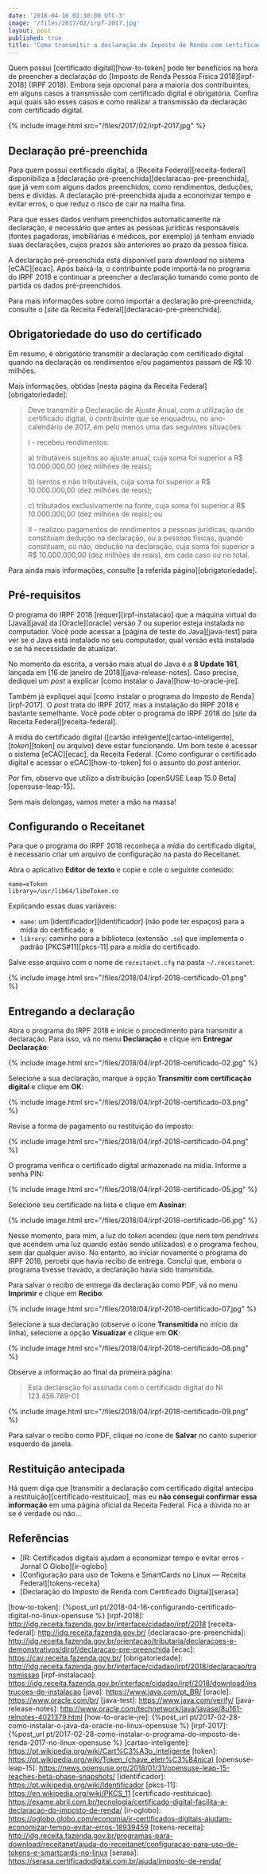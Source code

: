 ```yaml
---
date: '2018-04-16 02:30:00 UTC-3'
image: '/files/2017/02/irpf-2017.jpg'
layout: post
published: true
title: 'Como transmitir a declaração do Imposto de Renda com certificado digital no Linux openSUSE'
---
```


Quem possui [certificado digital][how-to-token] pode ter benefícios na hora de preencher a declaração do [Imposto de Renda Pessoa Física 2018][irpf-2018] (IRPF 2018). Embora seja opcional para a maioria dos contribuintes, em alguns casos a transmissão com certificado digital é obrigatória. Confira aqui quais são esses casos e como realizar a transmissão da declaração com certificado digital.

{% include image.html src="/files/2017/02/irpf-2017.jpg" %}

## Declaração pré-preenchida

Para quem possui certificado digital, a [Receita Federal][receita-federal] disponibiliza a [declaração pré-preenchida][declaracao-pre-preenchida], que já vem com alguns dados preenchidos, como rendimentos, deduções, bens e dívidas. A declaração pré-preenchida ajuda a economizar tempo e evitar erros, o que reduz o risco de cair na malha fina.

Para que esses dados venham preenchidos automaticamente na declaração, é necessário que antes as pessoas jurídicas responsáveis (fontes pagadoras, imobiliárias e médicos, por exemplo) já tenham enviado suas declarações, cujos prazos são anteriores ao prazo da pessoa física.

A declaração pré-preenchida está disponível para *download* no sistema [eCAC][ecac]. Após baixá-la, o contribuinte pode importá-la no programa do IRPF 2018 e continuar a preencher a declaração tomando como ponto de partida os dados pré-preenchidos.

Para mais informações sobre como importar a declaração pré-preenchida, consulte o [*site* da Receita Federal][declaracao-pre-preenchida].

## Obrigatoriedade do uso do certificado

Em resumo, é obrigatório transmitir a declaração com certificado digital quando na declaração os rendimentos e/ou pagamentos passam de R$ 10 milhões.

Mais informações, obtidas [nesta página da Receita Federal][obrigatoriedade]:

> Deve transmitir a Declaração de Ajuste Anual, com a utilização de certificado digital, o contribuinte que se enquadrou, no ano-calendário de 2017, em pelo menos uma das seguintes situações:
>
> I - recebeu rendimentos:
>
> a) tributáveis sujeitos ao ajuste anual, cuja soma foi superior a R$ 10.000.000,00 (dez milhões de reais);
>
> b) isentos e não tributáveis, cuja soma foi superior a R$ 10.000.000,00 (dez milhões de reais);
>
> c) tributados exclusivamente na fonte, cuja soma foi superior a R$ 10.000.000,00 (dez milhões de reais); ou
>
> II - realizou pagamentos de rendimentos a pessoas jurídicas, quando constituam dedução na declaração, ou a pessoas físicas, quando constituam, ou não, dedução na declaração, cuja soma foi superior a R$ 10.000.000,00 (dez milhões de reais), em cada caso ou no total.

Para ainda mais informações, consulte [a referida página][obrigatoriedade].

## Pré-requisitos

O programa do IRPF 2018 [requer][irpf-instalacao] que a máquina virtual do [Java][java] da [Oracle][oracle] versão 7 ou superior esteja instalada no computador. Você pode acessar a [página de teste do Java][java-test] para ver se o Java está instalado no seu computador, qual versão está instalada e se há necessidade de atualizar.

No momento da escrita, a versão mais atual do Java é a **8 Update 161**, lançada em [16 de janeiro de 2018][java-release-notes]. Caso precise, dediquei um *post* a explicar [como instalar o Java][how-to-oracle-jre].

Também já expliquei aqui [como instalar o programa do Imposto de Renda][irpf-2017]. O *post* trata do IRPF 2017, mas a instalação do IRPF 2018 é bastante semelhante. Você pode obter o programa do IRPF 2018 do [*site* da Receita Federal][receita-federal].

A mídia do certificado digital ([cartão inteligente][cartao-inteligente], [*token*][token] ou arquivo) deve estar funcionando. Um bom teste é acessar o sistema [eCAC][ecac], da Receita Federal. [Como configurar o certificado digital e acessar o eCAC][how-to-token] foi o assunto do *post* anterior.

Por fim, observo que utilizo a distribuição [openSUSE Leap 15.0 Beta][opensuse-leap-15].

Sem mais delongas, vamos meter a mão na massa!

## Configurando o Receitanet

Para que o programa do IRPF 2018 reconheça a mídia do certificado digital, é necessário criar um arquivo de configuração na pasta do Receitanet.

Abra o aplicativo **Editor de texto** e copie e cole o seguinte conteúdo:

```
name=eToken
library=/usr/lib64/libeToken.so
```

Explicando essas duas variáveis:

- `name`: um [identificador][identificador] (não pode ter espaços) para a mídia do certificado; e
- `library`: caminho para a biblioteca (extensão `.so`) que implementa o padrão [PKCS#11][pkcs-11] para a mídia do certificado.

Salve esse arquivo com o nome de `receitanet.cfg` na pasta `~/.receitanet`:

{% include image.html src="/files/2018/04/irpf-2018-certificado-01.png" %}

## Entregando a declaração

Abra o programa do IRPF 2018 e inicie o procedimento para transmitir a declaração. Para isso, vá no menu **Declaração** e clique em **Entregar Declaração**:

{% include image.html src="/files/2018/04/irpf-2018-certificado-02.jpg" %}

Selecione a sua declaração, marque a opção **Transmitir com certificação digital** e clique em **OK**:

{% include image.html src="/files/2018/04/irpf-2018-certificado-03.png" %}

Revise a forma de pagamento ou restituição do imposto:

{% include image.html src="/files/2018/04/irpf-2018-certificado-04.png" %}

O programa verifica o certificado digital armazenado na mídia. Informe a senha PIN:

{% include image.html src="/files/2018/04/irpf-2018-certificado-05.jpg" %}

Selecione seu certificado na lista e clique em **Assinar**:

{% include image.html src="/files/2018/04/irpf-2018-certificado-06.jpg" %}

Nesse momento, para mim, a luz do *token* acendeu (que nem tem *pendrives* que acendem uma luz quando estão sendo utilizados) e o programa fechou, sem dar qualquer aviso. No entanto, ao iniciar novamente o programa do IRPF 2018, percebi que havia recibo de entrega. Concluí que, embora o programa tivesse travado, a declaração havia sido transmitida.

Para salvar o recibo de entrega da declaração como PDF, vá no menu **Imprimir** e clique em **Recibo**:

{% include image.html src="/files/2018/04/irpf-2018-certificado-07.jpg" %}

Selecione a sua declaração (observe o ícone **Transmitida** no início da linha), selecione a opção **Visualizar** e clique em **OK**:

{% include image.html src="/files/2018/04/irpf-2018-certificado-08.png" %}

Observe a informação ao final da primeira página:

> Esta declaração foi assinada com o certificado digital do NI 123.456.789-01

{% include image.html src="/files/2018/04/irpf-2018-certificado-09.png" %}

Para salvar o recibo como PDF, clique no ícone de **Salvar** no canto superior esquerdo da janela.

## Restituição antecipada

Há quem diga que [transmitir a declaração com certificado digital antecipa a restituição][certificado-restituicao], mas eu **não consegui confirmar essa informação** em uma página oficial da Receita Federal. Fica a dúvida no ar se é verdade ou não...

## Referências

- [IR: Certificados digitais ajudam a economizar tempo e evitar erros - Jornal O Globo][ir-oglobo]
- [Configuração para uso de Tokens e SmartCards no Linux —  Receita Federal][tokens-receita]
- [Declaração do Imposto de Renda com Certificado Digital][serasa]

[how-to-token]:                 {%post_url pt/2018-04-16-configurando-certificado-digital-no-linux-opensuse %}
[irpf-2018]:                    http://idg.receita.fazenda.gov.br/interface/cidadao/irpf/2018
[receita-federal]:              http://idg.receita.fazenda.gov.br/
[declaracao-pre-preenchida]:    http://idg.receita.fazenda.gov.br/orientacao/tributaria/declaracoes-e-demonstrativos/dirpf/declaracao-pre-preenchida
[ecac]:                         https://cav.receita.fazenda.gov.br/
[obrigatoriedade]:              http://idg.receita.fazenda.gov.br/interface/cidadao/irpf/2018/declaracao/transmissao
[irpf-instalacao]:              https://idg.receita.fazenda.gov.br/interface/cidadao/irpf/2018/download/instrucoes-de-instalacao
[java]:                         https://www.java.com/pt_BR/
[oracle]:                       https://www.oracle.com/br/
[java-test]:                    https://www.java.com/verify/
[java-release-notes]:           http://www.oracle.com/technetwork/java/javase/8u161-relnotes-4021379.html
[how-to-oracle-jre]:            {%post_url pt/2017-02-28-como-instalar-o-java-da-oracle-no-linux-opensuse %}
[irpf-2017]:                    {%post_url pt/2017-02-28-como-instalar-o-programa-do-imposto-de-renda-2017-no-linux-opensuse %}
[cartao-inteligente]:           https://pt.wikipedia.org/wiki/Cart%C3%A3o_inteligente
[token]:                        https://pt.wikipedia.org/wiki/Token_(chave_eletr%C3%B4nica)
[opensuse-leap-15]:             https://news.opensuse.org/2018/01/31/opensuse-leap-15-reaches-beta-phase-snapshots/
[identificador]:                https://pt.wikipedia.org/wiki/Identificador
[pkcs-11]:                      https://en.wikipedia.org/wiki/PKCS_11
[certificado-restituicao]:      https://exame.abril.com.br/tecnologia/certificado-digital-facilita-a-declaracao-do-imposto-de-renda/
[ir-oglobo]:                    https://oglobo.globo.com/economia/ir-certificados-digitais-ajudam-economizar-tempo-evitar-erros-18939459
[tokens-receita]:               http://idg.receita.fazenda.gov.br/programas-para-download/receitanet/ajuda-do-receitanet/configuracao-para-uso-de-tokens-e-smartcards-no-linux
[serasa]:                       https://serasa.certificadodigital.com.br/ajuda/imposto-de-renda/
